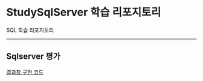 # StudySqlServer 학습 리포지토리
SQL 학습 리포지토리

----------------------------------------------
## Sqlserver 평가
[결과창 구현 코드](https://github.com/jacksimuse/StudySqlServer/blob/main/17_Test/20210218_%EC%B5%9C%EC%9E%AC%ED%9B%88_%EC%8B%9C%ED%97%98%EC%BF%BC%EB%A6%AC.sql)
